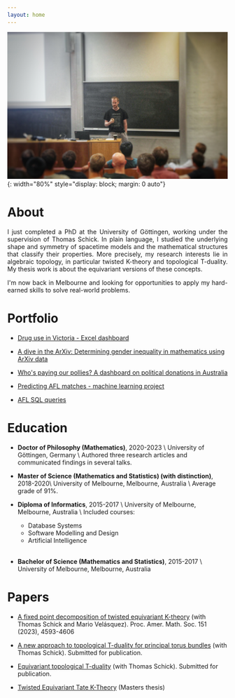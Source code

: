 ```yaml
---
layout: home
---
```


<!--
![profilepic](docs/assets/profile.png){: width="300" style="float: left; margin-right: 3em;"}
-->

![ytmpic](docs/assets/ytm2.jpg){: width="80%" style="display: block; margin: 0 auto"}

# About

<p align="justify">
I just completed a PhD at the University of Göttingen, working under the supervision of Thomas Schick. 
In plain language, I studied the underlying shape and symmetry of spacetime models and the mathematical structures that classify their properties.
More precisely, my research interests lie in algebraic topology, in particular twisted K-theory and topological T-duality.
My thesis work is about the equivariant versions of these concepts.
</p>

<p align="justify">
I'm now back in Melbourne and looking for opportunities to apply my hard-earned skills to solve real-world problems.
</p>

# Portfolio

- [Drug use in Victoria - Excel dashboard](/TomJDove/portfolio/drugs-victoria)

- [A dive in the ArXiv: Determining gender inequality in mathematics using ArXiv data](/TomJDove/portfolio/arxiv-gender)

- [Who's paying our pollies? A dashboard on political donations in Australia](/TomJDove/portfolio/political-donations)

- [Predicting AFL matches - machine learning project](/TomJDove/portfolio/afl-prediction)
  
- [AFL SQL queries](/TomJDove/portfolio/afl-sql)


# Education

- **Doctor of Philosophy (Mathematics)**, 2020-2023 \\
University of Göttingen, Germany \\
Authored three research articles and communicated findings in several talks.

- **Master of Science (Mathematics and Statistics) (with distinction)**, 2018-2020\\
University of Melbourne, Melbourne, Australia \\
Average grade of 91%.

- **Diploma of Informatics**, 2015-2017 \\
University of Melbourne, Melbourne, Australia \\
Included courses:
    - Database Systems
    - Software Modelling and Design
    - Artificial Intelligence   
&nbsp; 

- **Bachelor of Science (Mathematics and Statistics)**, 2015-2017 \\
University of Melbourne, Melbourne, Australia


# Papers

- [A fixed point decomposition of twisted equivariant K-theory](https://arxiv.org/abs/2202.05788) (with Thomas Schick and Mario Velásquez). Proc. Amer. Math. Soc. 151 (2023), 4593-4606

- [A new approach to topological T-duality for principal torus bundles](https://arxiv.org/abs/2104.05984) (with Thomas Schick). Submitted for publication.

- [Equivariant topological T-duality](https://arxiv.org/abs/2310.06064) (with Thomas Schick). Submitted for publication.

- [Twisted Equivariant Tate K-Theory](https://arxiv.org/abs/1912.02374) (Masters thesis)




